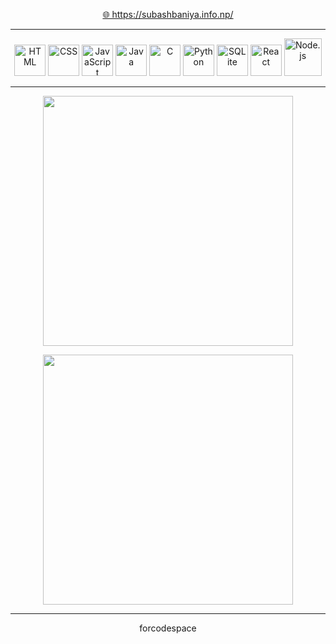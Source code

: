

<p align="center">
  <a href="https://subashbaniya.info.np" target="_blank">🌐 https://subashbaniya.info.np/</a>
</p>

---

<p align="center">
  <img src="https://cdn.jsdelivr.net/gh/devicons/devicon/icons/html5/html5-original-wordmark.svg" alt="HTML" width="50" height="50"/>
  <img src="https://cdn.jsdelivr.net/gh/devicons/devicon/icons/css3/css3-original-wordmark.svg" alt="CSS" width="50" height="50"/>
  <img src="https://cdn.jsdelivr.net/gh/devicons/devicon/icons/javascript/javascript-original.svg" alt="JavaScript" width="50" height="50"/>
  <img src="https://cdn.jsdelivr.net/gh/devicons/devicon/icons/java/java-original-wordmark.svg" alt="Java" width="50" height="50"/>
  <img src="https://cdn.jsdelivr.net/gh/devicons/devicon/icons/c/c-original.svg" alt="C" width="50" height="50"/>
  <img src="https://cdn.jsdelivr.net/gh/devicons/devicon/icons/python/python-original-wordmark.svg" alt="Python" width="50" height="50"/>
  <img src="https://cdn.jsdelivr.net/gh/devicons/devicon/icons/sqlite/sqlite-original-wordmark.svg" alt="SQLite" width="50" height="50"/>
  <img src="https://cdn.jsdelivr.net/gh/devicons/devicon/icons/react/react-original-wordmark.svg" alt="React" width="50" height="50"/>
  <img src="https://cdn.jsdelivr.net/gh/devicons/devicon/icons/nodejs/nodejs-original-wordmark.svg" alt="Node.js" width="60" height="60"/>
</p>

---


<p align="center">
  <img src="https://github-readme-stats.vercel.app/api?username=forcodespace&show_icons=true&hide_border=false&bg_color=0d1117&border_color=ffffff&title_color=ffffff&text_color=ffffff&icon_color=ffffff" width="400" />
</p>

<p align="center">
  <img src="https://github-readme-stats.vercel.app/api/top-langs/?username=forcodespace&layout=compact&hide_border=false&bg_color=0d1117&border_color=ffffff&title_color=ffffff&text_color=ffffff" width="400" />
</p>

---

<p align="center">
  forcodespace
</p>
